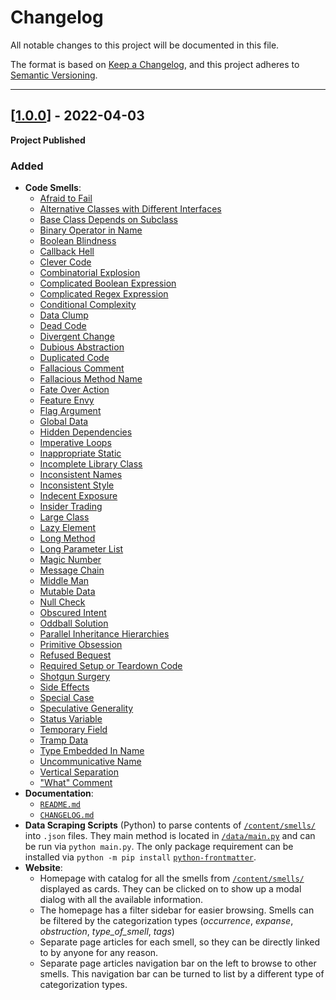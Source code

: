 # Changelog

All notable changes to this project will be documented in this file.

The format is based on [Keep a Changelog](https://keepachangelog.com/en/1.0.0/), and this project adheres to [Semantic Versioning](https://semver.org/spec/v2.0.0.html).

---

## [[1.0.0]] - 2022-04-03

**Project Published**

### Added

- **Code Smells**:
  - [Afraid to Fail](../content/smells/afraid-to-fail.md)
  - [Alternative Classes with Different Interfaces](../content/smells/alternative-classes-with-different-interfaces.md)
  - [Base Class Depends on Subclass](../content/smells/base-class-depends-on-subclass.md)
  - [Binary Operator in Name](../content/smells/binary-operator-in-name.md)
  - [Boolean Blindness](../content/smells/boolean-blindness.md)
  - [Callback Hell](../content/smells/callback-hell.md)
  - [Clever Code](../content/smells/clever-code.md)
  - [Combinatorial Explosion](../content/smells/combinatorial-explosion.md)
  - [Complicated Boolean Expression](../content/smells/combinatorial-explosion.md)
  - [Complicated Regex Expression](../content/smells/complicated-regex-expression.md)
  - [Conditional Complexity](../content/smells/conditional-complexity.md)
  - [Data Clump](../content/smells/data-clump.md)
  - [Dead Code](../content/smells/dead-code.md)
  - [Divergent Change](../content/smells/divergent-change.md)
  - [Dubious Abstraction](../content/smells/dubious-abstraction.md)
  - [Duplicated Code](../content/smells/duplicated-code.md)
  - [Fallacious Comment](../content/smells/fallacious-comment.md)
  - [Fallacious Method Name](../content/smells/fallacious-method-name.md)
  - [Fate Over Action](../content/smells/fate-over-action.md)
  - [Feature Envy](../content/smells/feature-envy.md)
  - [Flag Argument](../content/smells/flag-argument.md)
  - [Global Data](../content/smells/global-data.md)
  - [Hidden Dependencies](../content/smells/hidden-dependencies.md)
  - [Imperative Loops](../content/smells/imperative-loops.md)
  - [Inappropriate Static](../content/smells/inappropriate-static.md)
  - [Incomplete Library Class](../content/smells/incomplete-library-class.md)
  - [Inconsistent Names](../content/smells/inconsistent-names.md)
  - [Inconsistent Style](../content/smells/inconsistent-style.md)
  - [Indecent Exposure](../content/smells/indecent-exposure.md)
  - [Insider Trading](../content/smells/insider-trading.md)
  - [Large Class](../content/smells/large-class.md)
  - [Lazy Element](../content/smells/lazy-element.md)
  - [Long Method](../content/smells/long-method.md)
  - [Long Parameter List](../content/smells/long-parameter-list.md)
  - [Magic Number](../content/smells/magic-number.md)
  - [Message Chain](../content/smells/message-chain.md)
  - [Middle Man](../content/smells/middle-man.md)
  - [Mutable Data](../content/smells/mutable-data.md)
  - [Null Check](../content/smells/null-check.md)
  - [Obscured Intent](../content/smells/obscured-intent.md)
  - [Oddball Solution](../content/smells/oddball-solution.md)
  - [Parallel Inheritance Hierarchies](../content/smells/parallel-inheritance-hierarchies.md)
  - [Primitive Obsession](../content/smells/primitive-obsession.md)
  - [Refused Bequest](../content/smells/refused-bequest.md)
  - [Required Setup or Teardown Code](../content/smells/required-setup-or-teardown-code.md)
  - [Shotgun Surgery](../content/smells/shotgun-surgery.md)
  - [Side Effects](../content/smells/side-effects.md)
  - [Special Case](../content/smells/special-case.md)
  - [Speculative Generality](../content/smells/speculative-generality.md)
  - [Status Variable](../content/smells/status-variable.md)
  - [Temporary Field](../content/smells/temporary-field.md)
  - [Tramp Data](../content/smells/tramp-data.md)
  - [Type Embedded In Name](../content/smells/type-embedded-in-name.md)
  - [Uncommunicative Name](../content/smells/uncommunicative-name.md)
  - [Vertical Separation](../content/smells/vertical-separation.md)
  - ["What" Comment](../content/smells/what-comment.md)
- **Documentation**:
  - [`README.md`](../README.md)
  - [`CHANGELOG.md`](CHANGELOG.md)
- **Data Scraping Scripts** (Python) to parse contents of [`/content/smells/`](../content/smells/) into `.json` files. They main method is located in [`/data/main.py`](../data/main.py) and can be run via `python main.py`. The only package requirement can be installed via `python -m pip install` [`python-frontmatter`](https://pypi.org/project/python-frontmatter/).
- **Website**:
  - Homepage with catalog for all the smells from [`/content/smells/`](../content/smells/) displayed as cards. They can be clicked on to show up a modal dialog with all the available information.
  - The homepage has a filter sidebar for easier browsing. Smells can be filtered by the categorization types (_occurrence_, _expanse_, _obstruction_, _type_of_smell_, _tags_)
  - Separate page articles for each smell, so they can be directly linked to by anyone for any reason.
  - Separate page articles navigation bar on the left to browse to other smells. This navigation bar can be turned to list by a different type of categorization types.

[1.0.0]: https://github.com/Luzkan/smells/releases/tag/1.0.0

